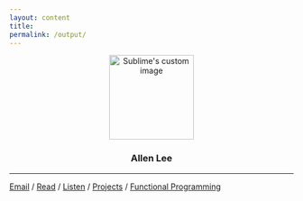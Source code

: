```yaml
---
layout: content
title: 
permalink: /output/
---
```


<p align="center">
  <img width="150" height="150" src="https://i.imgur.com/HWrxZkR.png" alt="Sublime's custom image"/>
</p>


<center><h3>Allen Lee</h3></center>




---

[Email](mailto:allenleein@gmail.com) / [Read](https://allenleein.github.io/brains/read/) / [Listen](https://allenleein.github.io/brains/listen/) / [Projects](https://allenleein.github.io/brains/projects/) / [Functional Programming](https://allenleein.github.io/brains/fp/)